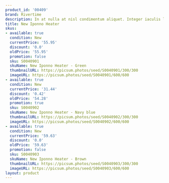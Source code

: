 ```yaml
---
product_id: '00409'
brand: Rivertime
description: In at nulla at nisl condimentum aliquet. Integer iaculis lacinia massa.
title: New Iponno Heater
skus:
- available: true
  condition: New
  currentPrice: '55.95'
  discount: '0.0'
  oldPrice: '55.95'
  promotion: false
  sku: S0040901
  skuName: New Iponno Heater - Green
  thumbnailURL: https://picsum.photos/seed/S0040901/300/300
  imageURL: https://picsum.photos/seed/S0040901/600/600
- available: true
  condition: New
  currentPrice: '31.44'
  discount: '0.42'
  oldPrice: '54.28'
  promotion: true
  sku: S0040902
  skuName: New Iponno Heater - Navy blue
  thumbnailURL: https://picsum.photos/seed/S0040902/300/300
  imageURL: https://picsum.photos/seed/S0040902/600/600
- available: true
  condition: New
  currentPrice: '59.63'
  discount: '0.0'
  oldPrice: '59.63'
  promotion: false
  sku: S0040903
  skuName: New Iponno Heater - Brown
  thumbnailURL: https://picsum.photos/seed/S0040903/300/300
  imageURL: https://picsum.photos/seed/S0040903/600/600
layout: product
---
```

